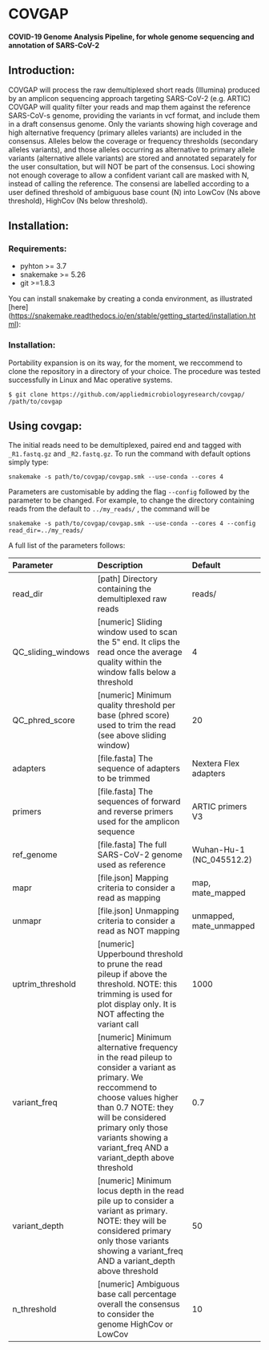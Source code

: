 # COVGAP
#### COVID-19 Genome Analysis Pipeline, for whole genome sequencing and annotation of SARS-CoV-2
## Introduction:
COVGAP will process the raw demultiplexed short reads (Illumina) produced by an amplicon sequencing approach targeting SARS-CoV-2 (e.g. ARTIC)
COVGAP will quality filter your reads and map them against the reference SARS-CoV-s genome, providing the variants in vcf format, and include them in a draft consensus genome. Only the variants showing high coverage and high alternative frequency (primary alleles variants) are included in the consensus. 
Alleles below the coverage or frequency thresholds (secondary alleles variants), and those alleles occurring as alternative to primary allele variants (alternative allele variants) are stored and annotated separately for the user consultation, but will NOT be part of the consensus.
Loci showing not enough coverage to allow a confident variant call are masked with N, instead of calling the reference. The consensi are labelled according to a user defined threshold of ambiguous base count (N) into LowCov (Ns above threshold), HighCov (Ns below threshold).

## Installation:
### Requirements:
- pyhton >= 3.7
- snakemake >= 5.26
- git >=1.8.3

You can install snakemake by creating a conda environment, as illustrated [here] (https://snakemake.readthedocs.io/en/stable/getting_started/installation.html):

### Installation:
Portability expansion is on its way, for the moment, we reccommend to clone the repository in a directory of your choice. The procedure was tested successfully in Linux and Mac operative systems.
```
$ git clone https://github.com/appliedmicrobiologyresearch/covgap/ /path/to/covgap
```

## Using covgap:
The initial reads need to be demultiplexed, paired end and tagged with `_R1.fastq.gz` and `_R2.fastq.gz`. To run the command with default options simply type:
```
snakemake -s path/to/covgap/covgap.smk --use-conda --cores 4
```
Parameters are customisable by adding the flag `--config` followed by the parameter to be changed. For example, to change the directory containing reads from the default to `../my_reads/` , the command will be
```
snakemake -s path/to/covgap/covgap.smk --use-conda --cores 4 --config read_dir=../my_reads/
```

A full list of the parameters follows:

| Parameter  | Description  | Default |
| :--------------- |:---------------------------| :-------|
| read_dir      | [path] Directory containing the demultiplexed raw reads | reads/ |
| QC_sliding_windows | [numeric] Sliding window used to scan the 5‟ end. It clips the read once the average quality within the window falls below a threshold         |   4 |
| QC_phred_score | [numeric] Minimum quality threshold per base (phred score) used to trim the read (see above sliding window) | 20 |
| adapters | [file.fasta] The sequence of adapters to be trimmed | Nextera Flex adapters |
| primers | [file.fasta] The sequences of forward and reverse primers used for the amplicon sequence | ARTIC primers V3 |
| ref_genome | [file.fasta] The full SARS-CoV-2 genome used as reference | Wuhan-Hu-1 (NC_045512.2) |
| mapr | [file.json] Mapping criteria to consider a read as mapping | map, mate_mapped |
| unmapr | [file.json] Unmapping criteria to consider a read as NOT mapping | unmapped, mate_unmapped |
| uptrim_threshold | [numeric] Upperbound threshold to prune the read pileup if above the threshold. NOTE: this trimming is used for plot display only. It is NOT affecting the variant call | 1000 |
| variant_freq | [numeric] Minimum alternative frequency in the read pileup to consider a variant as primary. We reccommend to choose values higher than 0.7 NOTE: they will be considered primary only those variants showing a variant_freq AND a variant_depth above threshold | 0.7 |
| variant_depth | [numeric] Minimum locus depth in the read pile up to consider a variant as primary. NOTE: they will be considered primary only those variants showing a variant_freq AND a variant_depth above threshold | 50 |
| n_threshold | [numeric] Ambiguous base call percentage overall the consensus to consider the genome HighCov or LowCov | 10 |


